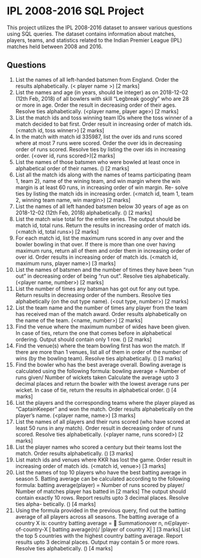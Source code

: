 # IPL 2008-2016 SQL Project
This project utilizes the IPL 2008-2016 dataset to answer various questions using SQL queries. The dataset contains information about matches, players, teams, and statistics related to the Indian Premier League (IPL) matches held between 2008 and 2016.

## Questions

1. List the names of all left-handed batsmen from England. Order the results alphabetically. (< player name >) [2 marks]
2. List the names and age (in years, should be integer) as on 2018-12-02 (12th Feb, 2018) of all bowlers with skill “Legbreak googly” who are 28 or more in age. Order the result in decreasing order of their ages. Resolve ties alphabetically. (<player name, player age>) [2 marks]
3. List the match ids and toss winning team IDs where the toss winner of a match decided to bat first. Order result in increasing order of match ids. (<match id, toss winner>) [2 marks]
4. In the match with match id 335987, list the over ids and runs scored where at most 7 runs were scored. Order the over ids in decreasing order of runs scored. Resolve ties by listing the over ids in increasing order. (<over id, runs scored>)[2 marks]
5. List the names of those batsmen who were bowled at least once in alphabetical order of their names. (<player name>) [2 marks]
6. List all the match ids along with the names of teams participating (team 1, team 2), name of the wining team, and win margin where the win margin is at least 60 runs, in increasing order of win margin. Re- solve ties by listing the match ids in increasing order. (<match id, team 1, team 2, winning team name, win margin>) [2 marks]
7. List the names of all left handed batsmen below 30 years of age as on 2018-12-02 (12th Feb, 2018) alphabetically. (<player name>) [2 marks]
8. List the match wise total for the entire series. The output should be match id, total runs. Return the results in increasing order of match ids. (<match id, total runs>) [2 marks]
9. For each match id, list the maximum runs scored in any over and the bowler bowling in that over. If there is more than one over having maximum runs, return all of them and order them in increasing order of over id. Order results in increasing order of match ids. (<match id, maximum runs, player name>) [3 marks]
10. List the names of batsmen and the number of times they have been “run out” in decreasing order of being “run out”. Resolve ties alphabetically. (<player name, number>) [2 marks]
11. List the number of times any batsman has got out for any out type. Return results in decreasing order of the numbers. Resolve ties alphabetically (on the out type name). (<out type, number>) [2 marks]
12. List the team name and the number of times any player from the team has received man of the match award. Order results alphabetically on the name of the team. (<name, number>) [2 marks]
13. Find the venue where the maximum number of wides have been given. In case of ties, return the one that comes before in alphabetical ordering. Output should contain only 1 row. (<venue>) [2 marks]
14. Find the venue(s) where the team bowling first has won the match. If there are more than 1 venues, list all of them in order of the number of wins (by the bowling team). Resolve ties alphabetically. (<venue>) [3 marks]
15. Find the bowler who has the best average overall. Bowling average is calculated using the following formula:
				bowling average = Number of runs given/  Number of wickets taken
Calculate the average upto 3 decimal places and return the bowler with the lowest average runs per wicket. In case of tie, return the results in alphabetical order. (<player name>) [4 marks]
16. List the players and the corresponding teams where the player played as “CaptainKeeper” and won the match. Order results alphabetically on the player’s name. (<player name, name>) [3 marks]
17. List the names of all players and their runs scored (who have scored at least 50 runs in any match). Order result in decreasing order of runs scored. Resolve ties alphabetically. (<player name, runs scored>) [2 marks]
18. List the player names who scored a century but their teams lost the match. Order results alphabetically. (<player name>) [3 marks]
19. List match ids and venues where KKR has lost the game. Order result in increasing order of match ids. (<match id, venue>) [3 marks]
20. List the names of top 10 players who have the best batting average in season 5. Batting average can be calculated according to the following formula:
batting average(player) = Number of runs scored by player/ Number of matches player has batted in 			[2 marks]
The output should contain exactly 10 rows. Report results upto 3 decimal places. Resolve ties alpha- betically. (<player name>) [4 marks]
21. Using the formula provided in the previous query, find out the batting average of all players across all seasons. The batting average of a country X is:
		country batting average = 􏰀 Summationover n, n∈player-of-country-X [ batting average(n)/ |player of country X| ]	[3 marks]
List the top 5 countries with the highest country batting average. Report results upto 3 decimal places. Output may contain 5 or more rows. Resolve ties alphabetically. (<country name>) [4 marks]





